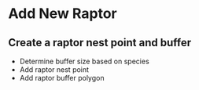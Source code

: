 # Add New Raptor 
## Create a raptor nest point and buffer

* Determine buffer size based on species
* Add raptor nest point
* Add raptor buffer polygon